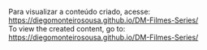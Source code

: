 Para visualizar a conteúdo criado, acesse: https://diegomonteirosousa.github.io/DM-Filmes-Series/<br>
To view the created content, go to: https://diegomonteirosousa.github.io/DM-Filmes-Series/


